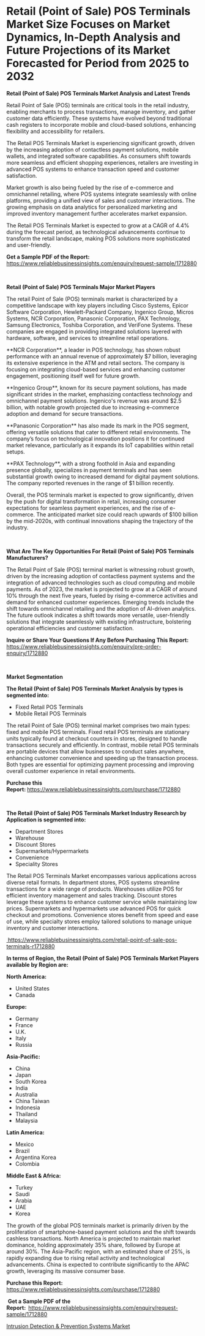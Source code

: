 <p><h1>Retail (Point of Sale) POS Terminals Market Size Focuses on Market Dynamics, In-Depth Analysis and Future Projections of its Market Forecasted for Period from 2025 to 2032</h1></p><p><strong>Retail (Point of Sale) POS Terminals Market Analysis and Latest Trends</strong></p>
<p><p>Retail Point of Sale (POS) terminals are critical tools in the retail industry, enabling merchants to process transactions, manage inventory, and gather customer data efficiently. These systems have evolved beyond traditional cash registers to incorporate mobile and cloud-based solutions, enhancing flexibility and accessibility for retailers.</p><p>The Retail POS Terminals Market is experiencing significant growth, driven by the increasing adoption of contactless payment solutions, mobile wallets, and integrated software capabilities. As consumers shift towards more seamless and efficient shopping experiences, retailers are investing in advanced POS systems to enhance transaction speed and customer satisfaction.</p><p>Market growth is also being fueled by the rise of e-commerce and omnichannel retailing, where POS systems integrate seamlessly with online platforms, providing a unified view of sales and customer interactions. The growing emphasis on data analytics for personalized marketing and improved inventory management further accelerates market expansion. </p><p>The Retail POS Terminals Market is expected to grow at a CAGR of 4.4% during the forecast period, as technological advancements continue to transform the retail landscape, making POS solutions more sophisticated and user-friendly.</p></p>
<p><strong>Get a Sample PDF of the Report:&nbsp;</strong> <a href="https://www.reliablebusinessinsights.com/enquiry/request-sample/1712880?utm_campaign=3384&utm_medium=2&utm_source=Github&utm_content=ia&utm_term=28032025&utm_id=retail-point-of-sale-pos-terminals">https://www.reliablebusinessinsights.com/enquiry/request-sample/1712880</a></p>
<p>&nbsp;</p>
<p><strong>Retail (Point of Sale) POS Terminals Major Market Players</strong></p>
<p><p>The retail Point of Sale (POS) terminals market is characterized by a competitive landscape with key players including Cisco Systems, Epicor Software Corporation, Hewlett-Packard Company, Ingenico Group, Micros Systems, NCR Corporation, Panasonic Corporation, PAX Technology, Samsung Electronics, Toshiba Corporation, and VeriFone Systems. These companies are engaged in providing integrated solutions layered with hardware, software, and services to streamline retail operations.</p><p>**NCR Corporation**, a leader in POS technology, has shown robust performance with an annual revenue of approximately $7 billion, leveraging its extensive experience in the ATM and retail sectors. The company is focusing on integrating cloud-based services and enhancing customer engagement, positioning itself well for future growth.</p><p>**Ingenico Group**, known for its secure payment solutions, has made significant strides in the market, emphasizing contactless technology and omnichannel payment solutions. Ingenico's revenue was around $2.5 billion, with notable growth projected due to increasing e-commerce adoption and demand for secure transactions.</p><p>**Panasonic Corporation** has also made its mark in the POS segment, offering versatile solutions that cater to different retail environments. The company’s focus on technological innovation positions it for continued market relevance, particularly as it expands its IoT capabilities within retail setups.</p><p>**PAX Technology**, with a strong foothold in Asia and expanding presence globally, specializes in payment terminals and has seen substantial growth owing to increased demand for digital payment solutions. The company reported revenues in the range of $1 billion recently.</p><p>Overall, the POS terminals market is expected to grow significantly, driven by the push for digital transformation in retail, increasing consumer expectations for seamless payment experiences, and the rise of e-commerce. The anticipated market size could reach upwards of $100 billion by the mid-2020s, with continual innovations shaping the trajectory of the industry.</p></p>
<p>&nbsp;</p>
<p><strong>What Are The Key Opportunities For Retail (Point of Sale) POS Terminals Manufacturers?</strong></p>
<p><p>The Retail Point of Sale (POS) terminal market is witnessing robust growth, driven by the increasing adoption of contactless payment systems and the integration of advanced technologies such as cloud computing and mobile payments. As of 2023, the market is projected to grow at a CAGR of around 10% through the next five years, fueled by rising e-commerce activities and demand for enhanced customer experiences. Emerging trends include the shift towards omnichannel retailing and the adoption of AI-driven analytics. The future outlook indicates a shift towards more versatile, user-friendly solutions that integrate seamlessly with existing infrastructure, bolstering operational efficiencies and customer satisfaction.</p></p>
<p><strong>Inquire or Share Your Questions If Any Before Purchasing This Report:</strong> <a href="https://www.reliablebusinessinsights.com/enquiry/pre-order-enquiry/1712880?utm_campaign=3384&utm_medium=2&utm_source=Github&utm_content=ia&utm_term=28032025&utm_id=retail-point-of-sale-pos-terminals">https://www.reliablebusinessinsights.com/enquiry/pre-order-enquiry/1712880</a></p>
<p>&nbsp;</p>
<p><strong>Market Segmentation</strong></p>
<p><strong>The Retail (Point of Sale) POS Terminals Market Analysis by types is segmented into:</strong></p>
<p><ul><li>Fixed Retail POS Terminals</li><li>Mobile Retail POS Terminals</li></ul></p>
<p><p>The retail Point of Sale (POS) terminal market comprises two main types: fixed and mobile POS terminals. Fixed retail POS terminals are stationary units typically found at checkout counters in stores, designed to handle transactions securely and efficiently. In contrast, mobile retail POS terminals are portable devices that allow businesses to conduct sales anywhere, enhancing customer convenience and speeding up the transaction process. Both types are essential for optimizing payment processing and improving overall customer experience in retail environments.</p></p>
<p><strong>Purchase this Report:&nbsp;</strong><a href="https://www.reliablebusinessinsights.com/purchase/1712880?utm_campaign=3384&utm_medium=2&utm_source=Github&utm_content=ia&utm_term=28032025&utm_id=retail-point-of-sale-pos-terminals">https://www.reliablebusinessinsights.com/purchase/1712880</a></p>
<p>&nbsp;</p>
<p><strong>The Retail (Point of Sale) POS Terminals Market Industry Research by Application is segmented into:</strong></p>
<p><ul><li>Department Stores</li><li>Warehouse</li><li>Discount Stores</li><li>Supermarkets/Hypermarkets</li><li>Convenience</li><li>Speciality Stores</li></ul></p>
<p><p>The Retail POS Terminals Market encompasses various applications across diverse retail formats. In department stores, POS systems streamline transactions for a wide range of products. Warehouses utilize POS for efficient inventory management and sales tracking. Discount stores leverage these systems to enhance customer service while maintaining low prices. Supermarkets and hypermarkets use advanced POS for quick checkout and promotions. Convenience stores benefit from speed and ease of use, while specialty stores employ tailored solutions to manage unique inventory and customer interactions.</p></p>
<p><a href="https://www.reliablebusinessinsights.com/retail-point-of-sale-pos-terminals-r1712880?utm_campaign=3384&utm_medium=2&utm_source=Github&utm_content=ia&utm_term=28032025&utm_id=retail-point-of-sale-pos-terminals">&nbsp;https://www.reliablebusinessinsights.com/retail-point-of-sale-pos-terminals-r1712880</a></p>
<p><strong>In terms of Region, the Retail (Point of Sale) POS Terminals Market Players available by Region are:</strong></p>
<p>
    <p> <strong> North America: </strong>
        <ul>
            <li>United States</li>
            <li>Canada</li>
        </ul>
        </p> 
    <p> <strong> Europe: </strong>
        <ul>
            <li>Germany</li>
            <li>France</li>
            <li>U.K.</li>
            <li>Italy</li>
            <li>Russia</li>
        </ul>
        </p> 
    <p> <strong> Asia-Pacific: </strong>
        <ul>
            <li>China</li>
            <li>Japan</li>
            <li>South Korea</li>
            <li>India</li>
            <li>Australia</li>
            <li>China Taiwan</li>
            <li>Indonesia</li>
            <li>Thailand</li>
            <li>Malaysia</li>
        </ul>
        </p> 
    <p> <strong> Latin America: </strong>
        <ul>
            <li>Mexico</li>
            <li>Brazil</li>
            <li>Argentina Korea</li>
            <li>Colombia</li>
        </ul>
        </p> 
    <p> <strong> Middle East & Africa: </strong>
        <ul>
            <li>Turkey</li>
            <li>Saudi</li>
            <li>Arabia</li>
            <li>UAE</li>
            <li>Korea</li>
        </ul>
    </p>
    </p>
<p><p>The growth of the global POS terminals market is primarily driven by the proliferation of smartphone-based payment solutions and the shift towards cashless transactions. North America is projected to maintain market dominance, holding approximately 35% share, followed by Europe at around 30%. The Asia-Pacific region, with an estimated share of 25%, is rapidly expanding due to rising retail activity and technological advancements. China is expected to contribute significantly to the APAC growth, leveraging its massive consumer base.</p></p>
<p><strong>Purchase this Report: </strong><a href="https://www.reliablebusinessinsights.com/purchase/1712880?utm_campaign=3384&utm_medium=2&utm_source=Github&utm_content=ia&utm_term=28032025&utm_id=retail-point-of-sale-pos-terminals">https://www.reliablebusinessinsights.com/purchase/1712880</a></p>
<p>&nbsp;<strong>Get a Sample PDF of the Report:&nbsp;&nbsp;</strong><a href="https://www.reliablebusinessinsights.com/enquiry/request-sample/1712880?utm_campaign=3384&utm_medium=2&utm_source=Github&utm_content=ia&utm_term=28032025&utm_id=retail-point-of-sale-pos-terminals">https://www.reliablebusinessinsights.com/enquiry/request-sample/1712880</a></p>
<p><strong></strong></p>
<p><p><a href="https://github.com/joshuagarcia509/Market-Research-Report-List-1/blob/main/intrusion-detection-prevention-systems-market.md?utm_campaign=3384&utm_medium=2&utm_source=Github&utm_content=ia&utm_term=28032025&utm_id=retail-point-of-sale-pos-terminals">Intrusion Detection & Prevention Systems Market</a></p></p>